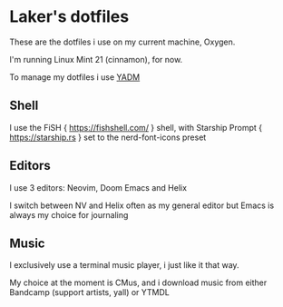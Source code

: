 # Laker's dotfiles
These are the dotfiles i use on my current machine, Oxygen.

I'm running Linux Mint 21 (cinnamon), for now.

To manage my dotfiles i use [YADM](https://yadm.io)

## Shell

I use the FiSH { https://fishshell.com/ } shell, with Starship Prompt { https://starship.rs } set to the nerd-font-icons preset

## Editors

I use 3 editors: Neovim, Doom Emacs and Helix

I switch between NV and Helix often as my general editor but Emacs is always my choice for journaling

## Music

I exclusively use a terminal music player, i just like it that way.

My choice at the moment is CMus, and i download music from either Bandcamp (support artists, yall) or YTMDL
